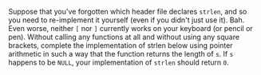 Suppose  that  you've   forgotten  which  header  file  declares  `strlen`,  and  so  you need to re-implement it yourself (even if you didn't just use it). Bah. Even worse, neither `[` nor `]` currently  works on  your  keyboard (or  pencil  or  pen).    Without  calling  any  functions  at  all and  without  using  any  square  brackets,  complete  the  implementation  of  strlen below using pointer arithmetic in such a way that the function returns the length of `s`. If `s` happens to be `NULL`, your implementation of `strlen` should return `0`.